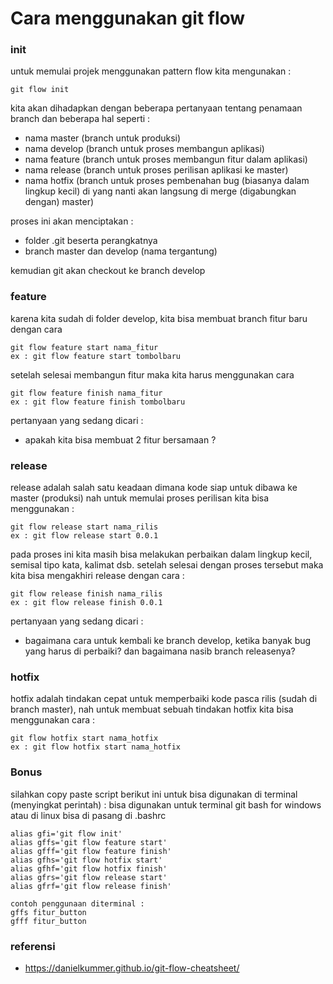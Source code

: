 # Cara menggunakan git flow

### init

untuk memulai projek menggunakan pattern flow kita mengunakan :

```
git flow init
```
kita akan dihadapkan dengan beberapa pertanyaan tentang penamaan branch dan beberapa hal seperti :
* nama master (branch untuk produksi)
* nama develop (branch untuk proses membangun aplikasi)
* nama feature (branch untuk proses membangun fitur dalam aplikasi)
* nama release (branch untuk proses perilisan aplikasi ke master)
* nama hotfix (branch untuk proses pembenahan bug (biasanya dalam lingkup kecil) di yang nanti akan langsung di merge (digabungkan dengan) master)

proses ini akan menciptakan :
* folder .git beserta perangkatnya
* branch master dan develop (nama tergantung)

kemudian git akan checkout ke branch develop

### feature

karena kita sudah di folder develop, kita bisa membuat branch fitur baru dengan cara
```
git flow feature start nama_fitur
ex : git flow feature start tombolbaru
```

setelah selesai membangun fitur maka kita harus menggunakan cara 
```
git flow feature finish nama_fitur
ex : git flow feature finish tombolbaru
```

pertanyaan yang sedang dicari :
* apakah kita bisa membuat 2 fitur bersamaan ?

### release

release adalah salah satu keadaan dimana kode siap untuk dibawa ke master (produksi) nah untuk memulai proses perilisan kita bisa menggunakan :

```
git flow release start nama_rilis
ex : git flow release start 0.0.1
```

pada proses ini kita masih bisa melakukan perbaikan dalam lingkup kecil, semisal tipo kata, kalimat dsb. setelah selesai dengan proses tersebut maka kita bisa mengakhiri release dengan cara : 
```
git flow release finish nama_rilis
ex : git flow release finish 0.0.1
```
pertanyaan yang sedang dicari :
* bagaimana cara untuk kembali ke branch develop, ketika banyak bug yang harus di perbaiki? dan bagaimana nasib branch releasenya?

### hotfix

hotfix adalah tindakan cepat untuk memperbaiki kode pasca rilis (sudah di branch master), nah untuk membuat sebuah tindakan hotfix kita bisa menggunakan cara :
```
git flow hotfix start nama_hotfix
ex : git flow hotfix start nama_hotfix
```

### Bonus
silahkan copy paste script berikut ini untuk bisa digunakan di terminal (menyingkat perintah) :
bisa digunakan untuk terminal git bash for windows atau di linux bisa di pasang di .bashrc

```
alias gfi='git flow init'
alias gffs='git flow feature start'
alias gfff='git flow feature finish'
alias gfhs='git flow hotfix start'
alias gfhf='git flow hotfix finish'
alias gfrs='git flow release start'
alias gfrf='git flow release finish'

contoh penggunaan diterminal :
gffs fitur_button
gfff fitur_button
```

### referensi
* https://danielkummer.github.io/git-flow-cheatsheet/